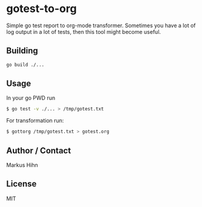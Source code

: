 # gotest-to-org
Simple go test report to org-mode transformer.
Sometimes you have a lot of log output in a lot of tests,
then this tool might become useful.

## Building

``` sh
go build ./...
```

## Usage

In your go PWD run
``` sh
$ go test -v ./... > /tmp/gotest.txt
```

For transformation run:

``` sh
$ gottorg /tmp/gotest.txt > gotest.org
```

## Author / Contact
Markus Hihn

## License
MIT
